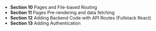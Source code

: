 - **Section 10** Pages and File-based Routing
- **Section 11** Pages Pre-rendering and data fetching
- **Section 12** Adding Backend Code with API Routes (Fullstack React)
- **Section 13** Adding Authentication
